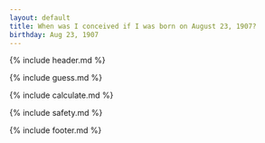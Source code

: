 ```yaml
---
layout: default
title: When was I conceived if I was born on August 23, 1907?
birthday: Aug 23, 1907
---
```


{% include header.md %}

{% include guess.md %}

{% include calculate.md %}

{% include safety.md %}

{% include footer.md %}



